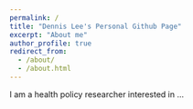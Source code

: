```yaml
---
permalink: /
title: "Dennis Lee's Personal Github Page"
excerpt: "About me"
author_profile: true
redirect_from: 
  - /about/
  - /about.html
---
```


I am a health policy researcher interested in ...

